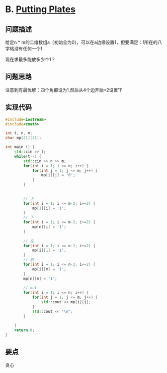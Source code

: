 # B. [Putting Plates](https://codeforces.com/problemset/problem/1530/B)

## 问题描述

给定n * m的二维数组a（初始全为0），可以在a边缘设置1，但要满足：1所在的八字格没有任何一个1.



现在求最多能放多少个1？

## 问题思路

注意到有最优解：四个角都设为1.然后从4个边开始+2设置'1'



## 实现代码

```c++
#include<iostream>
#include<cmath>

int t, n, m;
char mp[21][21];

int main () {
	std::cin >> t;
	while(t--) {
		std::cin >> n >> m;
		for(int i = 1; i <= n; i++) {
			for(int j = 1; j <= m; j++) {
				mp[i][j] = '0';
			}
		}		
		
		
		// 上 
		for(int i = 1; i <= m-2; i+=2) {
			mp[1][i] = '1';
		}	
		// 下 
		for(int i = 1; i <= m-2; i+=2) {
			mp[n][i] = '1';
		}
		
		// 左
		for(int i = 1; i <= n-2; i+=2) {
			mp[i][1] = '1';
		}	
		// 右 
		for(int i = 1; i <= n-2; i+=2) {
			mp[i][m] = '1';
		}
		mp[n][m] = '1';
		
		// out
		for(int i = 1; i <= n; i++) {
			for(int j = 1; j <= m; j++) {
				std::cout << mp[i][j];
			}
			std::cout << "\n";
		}
		 
	}
	return 0;
} 
```





## 要点

贪心